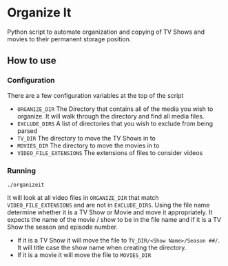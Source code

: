 # Organize It

Python script to automate organization and copying of TV Shows and  movies to
their permanent storage position.

## How to use
### Configuration
There are a few configuration variables at the top of the script
* `ORGANIZE_DIR` The Directory that contains all of the media you wish to organize. It will walk through the directory 
and find all media files.
* `EXCLUDE_DIRS` A list of directories that you wish to exclude from being parsed
* `TV_DIR` The directory to move the TV Shows in to
* `MOVIES_DIR` The directory to move the movies in to
* `VIDEO_FILE_EXTENSIONS` The extensions of files to consider videos

### Running

```console
./organizeit
```

It will look at all video files in `ORGANIZE_DIR` that match `VIDEO_FILE_EXTENSIONS` and are not in `EXCLUDE_DIRS`. 
Using the file name determine whether it is a TV Show or Movie and move it appropriately. It expects
the name of the movie / show to be in the file name and if it is a TV Show the season and episode number.

* If it is a TV Show it will move the file to `TV_DIR/<Show Name>/Season ##/`. It will title case the show name when 
creating the directory.
* If it is a movie it will move the file to `MOVIES_DIR`

